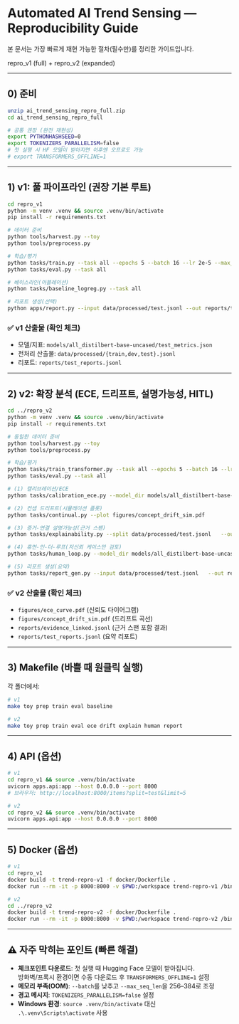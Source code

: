 # Automated AI Trend Sensing — Reproducibility Guide

본 문서는 가장 빠르게 재현 가능한 절차(필수만)를 정리한 가이드입니다.  

repro_v1 (full) + repro_v2 (expanded)

---

## 0) 준비

```bash
unzip ai_trend_sensing_repro_full.zip
cd ai_trend_sensing_repro_full

# 공통 권장 (완전 재현성)
export PYTHONHASHSEED=0
export TOKENIZERS_PARALLELISM=false
# 첫 실행 시 HF 모델이 받아지면 이후엔 오프로도 가능
# export TRANSFORMERS_OFFLINE=1
```

---

## 1) v1: 풀 파이프라인 (권장 기본 루트)

```bash
cd repro_v1
python -m venv .venv && source .venv/bin/activate
pip install -r requirements.txt

# 데이터 준비
python tools/harvest.py --toy
python tools/preprocess.py

# 학습/평가
python tasks/train.py --task all --epochs 5 --batch 16 --lr 2e-5 --max_seq_len 512
python tasks/eval.py --task all

# 베이스라인(아블레이션)
python tasks/baseline_logreg.py --task all

# 리포트 생성(선택)
python apps/report.py --input data/processed/test.jsonl --out reports/test_reports.jsonl --summarizer t5-small
```

### ✅ v1 산출물 (확인 체크)
- 모델/지표: `models/all_distilbert-base-uncased/test_metrics.json`  
- 전처리 산출물: `data/processed/{train,dev,test}.jsonl`  
- 리포트: `reports/test_reports.jsonl`  

---

## 2) v2: 확장 분석 (ECE, 드리프트, 설명가능성, HITL)

```bash
cd ../repro_v2
python -m venv .venv && source .venv/bin/activate
pip install -r requirements.txt

# 동일한 데이터 준비
python tools/harvest.py --toy
python tools/preprocess.py

# 학습/평가
python tasks/train_transformer.py --task all --epochs 5 --batch 16 --lr 2e-5 --max_seq_len 512
python tasks/eval.py --task all

# (1) 캘리브레이션/ECE
python tasks/calibration_ece.py --model_dir models/all_distilbert-base-uncased   --split data/processed/test.jsonl --plot figures/ece_curve.pdf

# (2) 컨셉 드리프트(시뮬레이션 플롯)
python tasks/continual.py --plot figures/concept_drift_sim.pdf

# (3) 증거-연결 설명가능성(근거 스팬)
python tasks/explainability.py --split data/processed/test.jsonl   --out reports/evidence_linked.jsonl

# (4) 휴먼-인-더-루프(저신뢰 케이스만 검토)
python tasks/human_loop.py --model_dir models/all_distilbert-base-uncased   --split data/processed/test.jsonl --threshold 0.75

# (5) 리포트 생성(요약)
python tasks/report_gen.py --input data/processed/test.jsonl   --out reports/test_reports.jsonl --summarizer t5-small
```

### ✅ v2 산출물 (확인 체크)
- `figures/ece_curve.pdf` (신뢰도 다이어그램)  
- `figures/concept_drift_sim.pdf` (드리프트 곡선)  
- `reports/evidence_linked.jsonl` (근거 스팬 포함 결과)  
- `reports/test_reports.jsonl` (요약 리포트)  

---

## 3) Makefile (바쁠 때 원클릭 실행)

각 폴더에서:

```bash
# v1
make toy prep train eval baseline

# v2
make toy prep train eval ece drift explain human report
```

---

## 4) API (옵션)

```bash
# v1
cd repro_v1 && source .venv/bin/activate
uvicorn apps.api:app --host 0.0.0.0 --port 8000
# 브라우저: http://localhost:8000/items?split=test&limit=5

# v2
cd repro_v2 && source .venv/bin/activate
uvicorn apps.api:app --host 0.0.0.0 --port 8000
```

---

## 5) Docker (옵션)

```bash
# v1
cd repro_v1
docker build -t trend-repro-v1 -f docker/Dockerfile .
docker run --rm -it -p 8000:8000 -v $PWD:/workspace trend-repro-v1 /bin/bash

# v2
cd ../repro_v2
docker build -t trend-repro-v2 -f docker/Dockerfile .
docker run --rm -it -p 8000:8000 -v $PWD:/workspace trend-repro-v2 /bin/bash
```

---

## ⚠️ 자주 막히는 포인트 (빠른 해결)

- **체크포인트 다운로드**: 첫 실행 때 Hugging Face 모델이 받아집니다.  
  방화벽/프록시 환경이면 수동 다운로드 후 `TRANSFORMERS_OFFLINE=1` 설정  
- **메모리 부족(OOM)**: `--batch`를 낮추고 `--max_seq_len`을 256–384로 조정  
- **경고 메시지**: `TOKENIZERS_PARALLELISM=false` 설정  
- **Windows 환경**: `source .venv/bin/activate` 대신 `.\.venv\Scripts\activate` 사용  
